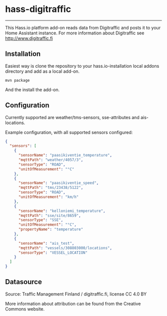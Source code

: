 # hass-digitraffic
------------------

This Hass.io platform add-on reads data from Digitraffic and posts it to your Home Assistant instance.
For more information about Digitraffic see http://www.digitraffic.fi

Installation
------------

Easiest way is clone the repository to your hass.io-installation local addons directory and add as a local add-on.

```
mvn package
```

And the install the add-on.

Configuration
-------------

Currently supported are weather/tms-sensors, sse-attributes and ais-locations.

Example configuration, with all supported sensors configured:

```json
{
  "sensors": [
    {
      "sensorName": "paasikiventie_temperature",
      "mqttPath": "weather/4057/3",
      "sensorType": "ROAD",
      "unitOfMeasurement": "°C"
    },
    {
      "sensorName": "paasikiventie_speed",
      "mqttPath": "tms/23438/5122",
      "sensorType": "ROAD",
      "unitOfMeasurement": "km/h"
    },
    {
      "sensorName": "kelloniemi_temperature",
      "mqttPath": "sse/site/8659",
      "sensorType": "SSE",
      "unitOfMeasurement": "°C",
      "propertyName": "temperature"
    },
    {
      "sensorName": "ais_test",
      "mqttPath": "vessels/308803000/locations",
      "sensorType": "VESSEL_LOCATION"
    }
  ]
}
```

Datasource
----------
Source: Traffic Management Finland / digitraffic.fi, license CC 4.0 BY

More information about attribution can be found from the Creative Commons website.